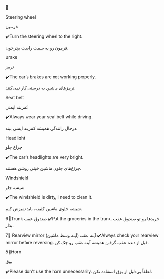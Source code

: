 🚗 

Steering wheel

فرمون

✔️Turn the steering wheel to the right.

فرمون رو به سمت راست بچرخون.

Brake

ترمز

✔️The car's brakes are not working properly.

ترمزهای ماشین به درستی کار نمی‌کنند.

Seat belt

کمربند ایمنی

✔️Always wear your seat belt while driving.

درحال رانندگی همیشه کمربند ایمنی ببند.

Headlight

چراغ جلو

✔️The car's headlights are very bright.

چراغ‌های جلوی ماشین خیلی روشن هستند.


Windshield

شیشه جلو

✔️The windshield is dirty, I need to clean it.

شیشه جلوی ماشین کثیفه، باید تمیزش کنم.

6⃣Trunk
صندوق عقب
✔️Put the groceries in the trunk.
خریدها رو تو صندوق عقب بذار.


7⃣ Rearview mirror
آینه عقب (آینه وسط ماشین)
✔️Always check your rearview mirror before reversing.
قبل از دنده عقب گرفتن همیشه آینه عقب رو چک کن.

8⃣Horn

بوق

✔️Please don't use the horn unnecessarily.
لطفاً بی‌دلیل از بوق استفاده نکن.

